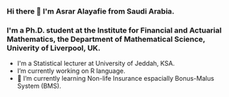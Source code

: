 ### Hi there 👋 I'm Asrar Alayafie from Saudi Arabia.
 ### I'm a Ph.D. student at the Institute for Financial and Actuarial Mathematics, the Department of Mathematical Science, Univerity of Liverpool, UK. 
- I'm a Statistical lecturer at University of Jeddah, KSA. 
- I’m currently working on R language.
- 🌱 I’m currently learning Non-life Insurance espacially Bonus-Malus System (BMS). 
<!--
**Asrar00/Asrar00** is a ✨ _special_ ✨ repository because its `README.md` (this file) appears on your GitHub profile.

Here are some ideas to get you started:

-  I’m currently working on R language.
- 🌱 I’m currently learning ...
- 👯 I’m looking to collaborate on ...
- 🤔 I’m looking for help with ...
- 💬 Ask me about ...
- 📫 How to reach me: ...
- 😄 Pronouns: ...
- ⚡ Fun fact: ...
-->

